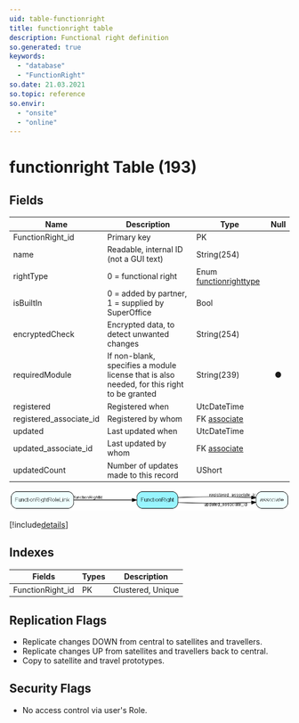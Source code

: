 ```yaml
---
uid: table-functionright
title: functionright table
description: Functional right definition
so.generated: true
keywords:
  - "database"
  - "FunctionRight"
so.date: 21.03.2021
so.topic: reference
so.envir:
  - "onsite"
  - "online"
---
```


# functionright Table (193)

## Fields

| Name | Description | Type | Null |
|------|-------------|------|:----:|
|FunctionRight\_id|Primary key|PK| |
|name|Readable, internal ID (not a GUI text)|String(254)| |
|rightType|0 = functional right|Enum [functionrighttype](enums/functionrighttype.md)| |
|isBuiltIn|0 = added by partner, 1 = supplied by SuperOffice|Bool| |
|encryptedCheck|Encrypted data, to detect unwanted changes|String(254)| |
|requiredModule|If non-blank, specifies a module license that is also needed, for this right to be granted|String(239)|&#x25CF;|
|registered|Registered when|UtcDateTime| |
|registered\_associate\_id|Registered by whom|FK [associate](associate.md)| |
|updated|Last updated when|UtcDateTime| |
|updated\_associate\_id|Last updated by whom|FK [associate](associate.md)| |
|updatedCount|Number of updates made to this record|UShort| |


![FunctionRight table relationship diagram](./media/FunctionRight.png)

[!include[details](./includes/FunctionRight.md)]

## Indexes

| Fields | Types | Description |
|--------|-------|-------------|
|FunctionRight\_id |PK |Clustered, Unique |

## Replication Flags

* Replicate changes DOWN from central to satellites and travellers.
* Replicate changes UP from satellites and travellers back to central.
* Copy to satellite and travel prototypes.

## Security Flags

* No access control via user's Role.


